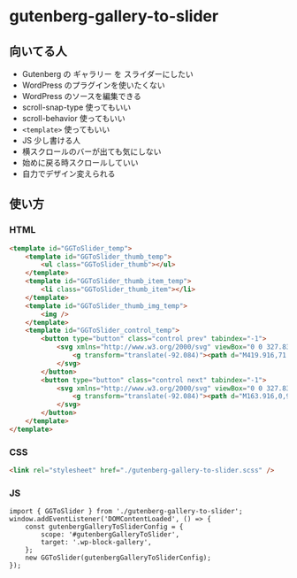 # gutenberg-gallery-to-slider

## 向いてる人

 - Gutenberg の ギャラリー を スライダーにしたい
 - WordPress のプラグインを使いたくない
 - WordPress のソースを編集できる
 - scroll-snap-type 使ってもいい
 - scroll-behavior 使ってもいい
 - `<template>` 使ってもいい
 - JS 少し書ける人
 - 横スクロールのバーが出ても気にしない
 - 始めに戻る時スクロールしていい
 - 自力でデザイン変えられる

## 使い方

### HTML

```HTML
<template id="GGToSlider_temp">
    <template id="GGToSlider_thumb_temp">
        <ul class="GGToSlider_thumb"></ul>
    </template>
    <template id="GGToSlider_thumb_item_temp">
        <li class="GGToSlider_thumb_item"></li>
    </template>
    <template id="GGToSlider_thumb_img_temp">
        <img />
    </template>
    <template id="GGToSlider_control_temp">
        <button type="button" class="control prev" tabindex="-1">
            <svg xmlns="http://www.w3.org/2000/svg" viewBox="0 0 327.832 512">
                <g transform="translate(-92.084)"><path d="M419.916,71.821,348.084,0l-256,256.005L348.084,512l71.832-71.822L235.742,256.005Z" /></g>
            </svg>
        </button>
        <button type="button" class="control next" tabindex="-1">
            <svg xmlns="http://www.w3.org/2000/svg" viewBox="0 0 327.832 512">
                <g transform="translate(-92.084)"><path d="M163.916,0,92.084,71.822,276.258,256,92.084,440.178,163.916,512l256-256Z" /></g>
            </svg>
        </button>
    </template>
</template>
```

### CSS

```HTML
<link rel="stylesheet" href="./gutenberg-gallery-to-slider.scss" />
```

### JS

```JS
import { GGToSlider } from './gutenberg-gallery-to-slider';
window.addEventListener('DOMContentLoaded', () => {
	const gutenbergGalleryToSliderConfig = {
		scope: '#gutenbergGalleryToSlider',
		target: '.wp-block-gallery',
	};
    new GGToSlider(gutenbergGalleryToSliderConfig);
});
```